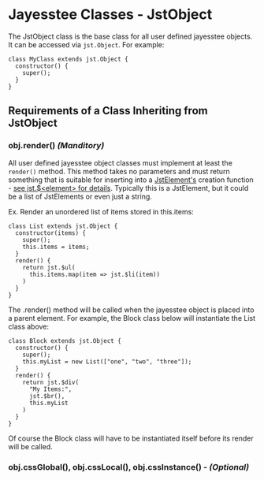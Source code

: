 # Jayesstee Classes - JstObject

The JstObject class is the base class for all user defined jayesstee objects. It
can be accessed via `jst.Object`. For example:

    class MyClass extends jst.Object {
      constructor() {
        super();
      }
    }


## Requirements of a Class Inheriting from JstObject


### obj.render() _(Manditory)_

All user defined jayesstee object classes must implement at least the `render()`
method. This method takes no parameters and must return something that is suitable
for inserting into a [JstElement's](jst-element.md) creation function - [see jst.$\<element\> for details](jst-element.md#creation).
Typically this is a JstElement, but it could be a list of JstElements or even just a string.

Ex. Render an unordered list of items stored in this.items:

    class List extends jst.Object {
      constructor(items) {
        super();
        this.items = items;
      }
      render() {
        return jst.$ul(
          this.items.map(item => jst.$li(item))
        )
      }
    }


The .render() method will be called when the jayesstee object is placed into a parent 
element. For example, the Block class below will instantiate the List class above:

    class Block extends jst.Object {
      constructor() {
        super();
        this.myList = new List(["one", "two", "three"]);
      }
      render() {
        return jst.$div(
          "My Items:",
          jst.$br(),
          this.myList
        )
      }
    }

Of course the Block class will have to be instantiated itself before its render will be called.


### obj.cssGlobal(), obj.cssLocal(), obj.cssInstance() - _(Optional)_


